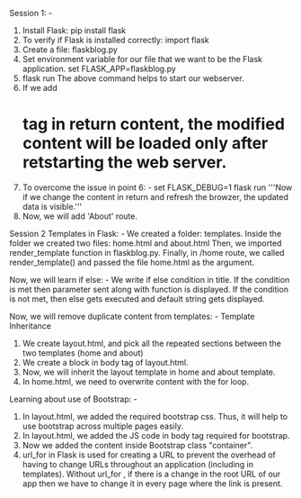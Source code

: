 Session 1: -
1. Install Flask: pip install flask
2. To verify if Flask is installed correctly: import flask
3. Create a file: flaskblog.py
4. Set environment variable for our file that we want to be the Flask application.
set FLASK_APP=flaskblog.py
5. flask run
The above command helps to start our webserver.
6. If we add <h1> tag in return content, the modified content will be loaded only after retstarting the web server.
7. To overcome the issue in point 6: -
set FLASK_DEBUG=1
flask run
'''Now if we change the content in return and refresh the browzer, the updated data is visible.'''
8. Now, we will add 'About' route.

Session 2 Templates in Flask: -
We created a folder: templates.
Inside the folder we created two files: home.html and about.html
Then, we imported render_template function in flaskblog.py.
Finally, in /home route, we called render_template() and passed the file home.html as the argument.

Now, we will learn if else: -
We write if else condition in title. If the condition is met then parameter sent along with function is displayed.
If the condition is not met, then else gets executed and default string gets displayed.

Now, we will remove duplicate content from templates: - Template Inheritance
1. We create layout.html, and pick all the repeated sections between the two templates (home and about)
2. We create a block in body tag of layout.html.
3. Now, we will inherit the layout template in home and about template.
4. In home.html, we need to overwrite content with the for loop.

Learning about use of Bootstrap: -

1. In layout.html, we added the required bootstrap css. Thus, it will help to use bootstrap across multiple pages easily.
2. In layout.html, we added the JS code in body tag required for bootstrap.
3. Now we added the content inside Bootstrap class "container".
4. url_for in Flask is used for creating a URL to prevent the overhead of having to change URLs throughout an application (including in templates). Without url_for , if there is a change in the root URL of our app then we have to change it in every page where the link is present.
